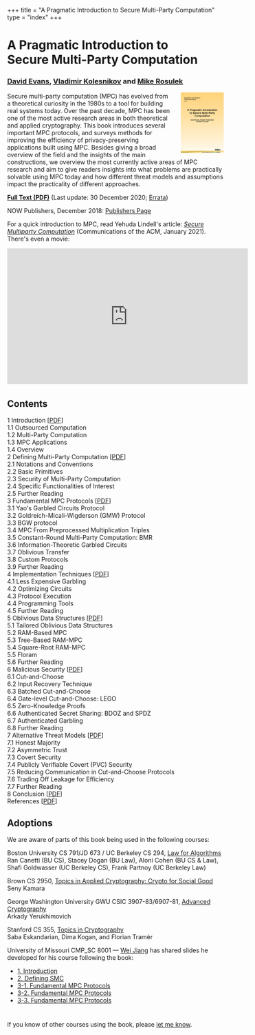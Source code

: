 +++
title = "A Pragmatic Introduction to Secure Multi-Party Computation"
type = "index"
+++

# A Pragmatic Introduction to<br> Secure Multi-Party Computation

### [David Evans](//www.cs.virginia.edu/evans), [Vladimir Kolesnikov](https://www.scs.gatech.edu/people/vladimir-kolesnikov) and [Mike Rosulek](http://web.engr.oregonstate.edu/~rosulekm/)

<a href="https://www.nowpublishers.com/article/Details/SEC-019"><img src="/images/nowcover.jpg" align="right" width="100" style="padding-left: 20px"></a>
Secure multi-party computation (MPC) has evolved from a theoretical
curiosity in the 1980s to a tool for building real systems today. Over
the past decade, MPC has been one of the most active research areas in
both theoretical and applied cryptography. This book introduces
several important MPC protocols, and surveys methods for improving the
efficiency of privacy-preserving applications built using MPC. Besides
giving a broad overview of the field and the insights of the main
constructions, we overview the most currently active areas of MPC
research and aim to give readers insights into what problems are
practically solvable using MPC today and how different threat models
and assumptions impact the practicality of different approaches.

[**Full Text (PDF)**](/docs/pragmaticmpc.pdf) (Last update: 30 December 2020; [Errata](/docs/errata.pdf))

NOW Publishers, December 2018: [Publishers Page](https://www.nowpublishers.com/article/Details/SEC-019)

For a quick introduction to MPC, read Yehuda Lindell's article: [_Secure Multiparty Computation_](https://dl.acm.org/doi/pdf/10.1145/3387108) (Communications of the ACM, January 2021). There's even a movie:

<center>
<iframe width="560" height="315" src="https://www.youtube-nocookie.com/embed/Li2QJ8yImoY" frameborder="0" allow="accelerometer; autoplay; clipboard-write; encrypted-media; gyroscope; picture-in-picture" allowfullscreen></iframe>
</center>


## Contents

<div class="row">
    <div class="column small-10 medium-5">

<div class="toc_chap">1 Introduction <span class="pdf">[<a href="/docs/ch1-introduction.pdf">PDF</a>]</span></div>
<div class="toc_sec">1.1 Outsourced Computation</div>
<div class="toc_sec">1.2 Multi-Party Computation</div> 
<div class="toc_sec">1.3 MPC Applications</div>
<div class="toc_sec">1.4 Overview</div>

<div class="toc_chap">2 Defining Multi-Party Computation <span class="pdf">[<a href="/docs/ch2-definingmpc.pdf">PDF</a>]</span></div>
<div class="toc_sec">2.1 Notations and Conventions </div>
<div class="toc_sec">2.2 Basic Primitives </div>
<div class="toc_sec">2.3 Security of Multi-Party Computation </div>
<div class="toc_sec">2.4 Specific Functionalities of Interest </div>
<div class="toc_sec">2.5 Further Reading </div>

<div class="toc_chap">3 Fundamental MPC Protocols <span class="pdf">[<a href="/docs/ch3-fundamentalprotocols.pdf">PDF</a>]</span></div>
<div class="toc_sec">3.1 Yao's Garbled Circuits Protocol</div>
<div class="toc_sec">3.2 Goldreich-Micali-Wigderson (GMW) Protocol</div>
<div class="toc_sec">3.3 BGW protocol</div>
<div class="toc_sec">3.4 MPC From Preprocessed Multiplication Triples</div>
<div class="toc_sec">3.5 Constant-Round Multi-Party Computation: BMR</div>
<div class="toc_sec">3.6 Information-Theoretic Garbled Circuits</div>
<div class="toc_sec">3.7 Oblivious Transfer</div>
<div class="toc_sec">3.8 Custom Protocols</div>
<div class="toc_sec">3.9 Further Reading</div>

<div class="toc_chap">4 Implementation Techniques <span class="pdf">[<a href="/docs/ch4-implementationtechniques.pdf">PDF</a>]</span></div>
<div class="toc_sec">4.1 Less Expensive Garbling</div>
<div class="toc_sec">4.2 Optimizing Circuits</div>
<div class="toc_sec">4.3 Protocol Execution</div>
<div class="toc_sec">4.4 Programming Tools</div>
<div class="toc_sec">4.5 Further Reading</div>

</div>
<div class="column small-10 medium-5">

<div class="toc_chap">5 Oblivious Data Structures <span class="pdf">[<a href="/docs/ch5-obliviousdata.pdf">PDF</a>]</span></div>
<div class="toc_sec">5.1 Tailored Oblivious Data Structures</div>
<div class="toc_sec">5.2 RAM-Based MPC</div>
<div class="toc_sec">5.3 Tree-Based RAM-MPC</div>
<div class="toc_sec">5.4 Square-Root RAM-MPC</div>
<div class="toc_sec">5.5 Floram</div>
<div class="toc_sec">5.6 Further Reading</div>

<div class="toc_chap">6 Malicious Security <span class="pdf">[<a href="/docs/ch6-malicioussecurity.pdf">PDF</a>]</span></div>
<div class="toc_sec">6.1 Cut-and-Choose</div>
<div class="toc_sec">6.2 Input Recovery Technique</div>
<div class="toc_sec">6.3 Batched Cut-and-Choose</div>
<div class="toc_sec">6.4 Gate-level Cut-and-Choose: LEGO</div>
<div class="toc_sec">6.5 Zero-Knowledge Proofs</div>
<div class="toc_sec">6.6 Authenticated Secret Sharing: BDOZ and SPDZ</div>
<div class="toc_sec">6.7 Authenticated Garbling</div>
<div class="toc_sec">6.8 Further Reading</div>

<div class="toc_chap">7 Alternative Threat Models <span class="pdf">[<a href="/docs/ch7-alternativethreatmodels.pdf">PDF</a>]</span></div>
<div class="toc_sec">7.1 Honest Majority</div>
<div class="toc_sec">7.2 Asymmetric Trust</div>
<div class="toc_sec">7.3 Covert Security</div>
<div class="toc_sec">7.4 Publicly Verifiable Covert (PVC) Security</div>
<div class="toc_sec">7.5 Reducing Communication in Cut-and-Choose Protocols</div>
<div class="toc_sec">7.6 Trading Off Leakage for Efficiency</div>
<div class="toc_sec">7.7 Further Reading</div>

<div class="toc_chap">8 Conclusion <span class="pdf">[<a href="/docs/ch8-conclusion.pdf">PDF</a>]</span></div>

<div class="toc_chap">References <span class="pdf">[<a href="/docs/references.pdf">PDF</a>]</span></div>
</div>
</div>

## Adoptions

We are aware of parts of this book being used in the following courses:


Boston University CS 791/JD 673 / UC Berkeley CS 294, [Law for Algorithms](https://docs.google.com/document/d/e/2PACX-1vTuiFeRgaCFiHS04PmPFNgh4BOSlW1_SBhNEtaxL5DSHzmFxNsWD0-_yffhnZn5y65QiUqnKuMOJZ4u/pub)  
Ran Canetti (BU CS), Stacey Dogan (BU Law), Aloni Cohen (BU CS & Law), Shafi Goldwasser (UC Berkeley CS), Frank Partnoy (UC Berkeley Law)

Brown CS 2950, [Topics in Applied Cryptography: Crypto for Social Good](http://cs.brown.edu/~seny/2950v/)  
Seny Kamara

George Washington University GWU CSIC 3907-83/6907-81, [Advanced Cryptography](https://www2.seas.gwu.edu/~arkady/teaching/advanced_crypto/s20/)  
Arkady Yerukhimovich

Stanford  CS 355, [Topics in Cryptography](https://crypto.stanford.edu/cs355/20sp/schedule/)  
Saba Eskandarian, Dima Kogan, and Florian Tramèr

University of Missouri CMP_SC 8001 &mdash; [Wei Jiang](http://faculty.missouri.edu/wjiang/) has shared slides he developed for his course following the book:

- [1. Introduction](/docs/jiang-slides/1-intro.pdf)
- [2. Defining SMC](/docs/jiang-slides/2-defining-smc.pdf)
- [3-1. Fundamental MPC Protocols](/docs/jiang-slides/3-1-fundamental-mpc.pdf)
- [3-2. Fundamental MPC Protocols](/docs/jiang-slides/3-2-fundamental-mpc.pdf)
- [3-3. Fundamental MPC Protocols](/docs/jiang-slides/3-3-fundamental-mpc.pdf)

##
#

If you know of other courses using the book, please [let me know](mailto:evans@virginia.edu).

